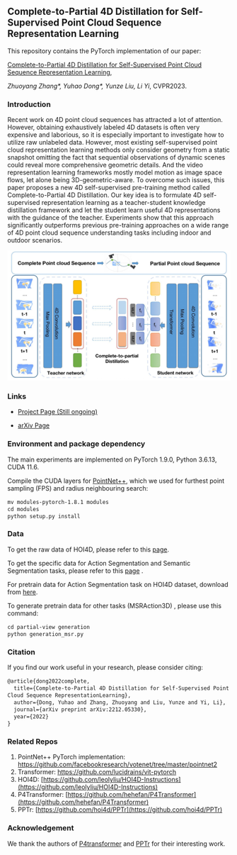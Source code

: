 ## Complete-to-Partial 4D Distillation for Self-Supervised Point Cloud Sequence Representation Learning

This repository contains the PyTorch implementation of our paper:

[Complete-to-Partial 4D Distillation for Self-Supervised Point Cloud Sequence Representation Learning](https://arxiv.org/pdf/2212.05330.pdf), 

*Zhuoyang Zhang\*, Yuhao Dong\*, Yunze Liu, Li Yi*, CVPR2023.

### Introduction

Recent work on 4D point cloud sequences has attracted a lot of attention. However, obtaining exhaustively labeled 4D datasets is often very expensive and laborious, so it is especially important to investigate how to utilize raw unlabeled data. However, most existing self-supervised point cloud representation learning methods only consider geometry from a static snapshot omitting the fact that sequential observations of dynamic scenes could reveal more comprehensive geometric details. And the video representation learning frameworks mostly model motion as image space flows, let alone being 3D-geometric-aware. To overcome such issues, this paper proposes a new 4D self-supervised pre-training method called Complete-to-Partial 4D Distillation. Our key idea is to formulate 4D self-supervised representation learning as a teacher-student knowledge distillation framework and let the student learn useful 4D representations with the guidance of the teacher. Experiments show that this approach significantly outperforms previous pre-training approaches on a wide range of 4D point cloud sequence understanding tasks including indoor and outdoor scenarios.

![k](./pipeline.png)

### Links

- [Project Page (Still ongoing)](https://dongyh20.github.io/c2p.github.io/)

- [arXiv Page](https://arxiv.org/abs/2212.05330)

### Environment and package dependency

The main experiments are implemented on PyTorch 1.9.0, Python 3.6.13, CUDA 11.6.

Compile the CUDA layers for [PointNet++](http://arxiv.org/abs/1706.02413), which we used for furthest point sampling (FPS) and radius neighbouring search:

```
mv modules-pytorch-1.8.1 modules
cd modules
python setup.py install
```

### Data

To get the raw data of HOI4D, please refer to this [page](https://hoi4d.github.io/).

To get the specific data for Action Segmentation and Semantic Segmentation tasks, please refer to this [page](http://www.hoi4d.top/#downLoad) .

For pretrain data for Action Segmentation task on HOI4D dataset, download from [here](https://drive.google.com/drive/folders/1ITMKsmDr9QU9-_1ohDbwrGU8ZxNHHWWy?usp=sharing).

To generate pretrain data for other tasks (MSRAction3D) , please use this command:

```
cd partial-view generation
python generation_msr.py
```

### Citation

If you find our work useful in your research, please consider citing:

```
@article{dong2022complete,
  title={Complete-to-Partial 4D Distillation for Self-Supervised Point Cloud Sequence RepresentationLearning},
  author={Dong, Yuhao and Zhang, Zhuoyang and Liu, Yunze and Yi, Li},
  journal={arXiv preprint arXiv:2212.05330},
  year={2022}
}
```

### Related Repos

1. PointNet++ PyTorch implementation: https://github.com/facebookresearch/votenet/tree/master/pointnet2
2. Transformer: https://github.com/lucidrains/vit-pytorch
3. HOI4D: [https://github.com/leolyliu/HOI4D-Instructions](https://github.com/leolyliu/HOI4D-Instructions)
4. P4Transformer: [https://github.com/hehefan/P4Transformer](https://github.com/hehefan/P4Transformer)
5. PPTr: [https://github.com/hoi4d/PPTr](https://github.com/hoi4d/PPTr)

### Acknowledgement

We thank the authors of [P4transformer](https://github.com/hehefan/P4Transformer) and [PPTr](https://github.com/hoi4d/PPTr) for their interesting work.
